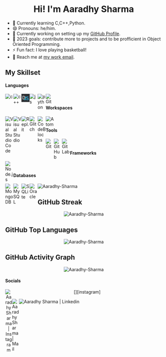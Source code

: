 <h1 align="center"> Hi! I'm Aaradhy Sharma </h1>   


- 🔭 Currently learning C,C++,Python.  <br>
- 😄 Pronouns: he/him. <br>
- 🌱 Currently working on setting up my [GitHub Profile](githubprofile). <br>
- 🎯 2023 goals: contribute more to projects and to be profficient in Object Oriented Programming. <br>
- ⚡ Fun fact: I love playing basketball! <br>
- 💬 Reach me at [my work email](mail). <br>
</a>

<h2> My Skillset </h2>

<h4> Languages </h4>

<span>

<img align="left" alt="c" width="26px" src="https://i.imgur.com/loWAHjB.png" />
<img align="left" alt="c++" width="26px" src="https://i.imgur.com/YMXeZ6b.png" /> 
<img align="left" alt="discord.js" width="26px" src="https://raw.githubusercontent.com/github/explore/888aa7196bdda1de09e848148fc5929ccfe49ab6/topics/discord-js/discord-js.png" />
<img align="left" alt="js" width="26px" src="https://i.imgur.com/3u1wzwE.png" /> 
<img align="left" alt="python" width="26px" src="https://i.imgur.com/C71VspT.png" />
<img align="left" alt="Git" width="26px" src="https://i.imgur.com/1Q2Z1Zu.png" /> </br>
</span>

<h4> Workspaces </h4>

<span>
<img align="left" alt="Visual Studio Code" width="26px" src="https://cdn.jsdelivr.net/npm/simple-icons@3.13.0/icons/visualstudiocode.svg" />
<img align="left" alt="Visual Studio" width="26px" src="https://cdn.jsdelivr.net/npm/simple-icons@3.13.0/icons/visualstudio.svg" />
<img align="left" alt="Repl.it" width="26px" src="https://replit.com/cdn-cgi/image/quality=80,metadata=copyright,format=auto/https://storage.googleapis.com/replit/images/1612455792786_a4734eaea0a6a46c8a4507f113d01229.png" />
<img align="left" alt="Glitch" width="26px" src="https://logos-world.net/wp-content/uploads/2021/03/Glitch-Logo.png" />
<img align="left" alt="CodeBlocks" width="26px" src="https://jetsonhacks.com/wp-content/uploads/2016/01/codeblocks2.png" />
<img align="left" alt="Atom" width="26px" src="https://seeklogo.com/images/A/atom-logo-19BD90FF87-seeklogo.com.png"><br />
</span>

<h4> Tools </h4>

<span>
<img align="left" alt="Git" width="26px" src="https://cdn.jsdelivr.net/npm/simple-icons@3.13.0/icons/git.svg" />
<img align="left" alt="GitHub" width="26px" src="https://cdn.jsdelivr.net/npm/simple-icons@3.13.0/icons/github.svg" />
<img align="left" alt="GitLab" width="26px" src="https://cdn.jsdelivr.net/npm/simple-icons@3.13.0/icons/gitlab.svg" /></br>
</span>

<h4> Frameworks </h4>

<span>


<img align="left" alt="Node.js" width="26px" src="https://cdn.jsdelivr.net/npm/simple-icons@3.13.0/icons/node-dot-js.svg" />


</br>
</span>

<h4> Databases </h4>

<span>

<img align="left" alt="MongoDB" width="26px" src="https://cdn.jsdelivr.net/npm/simple-icons@3.13.0/icons/mongodb.svg" />
<img align="left" alt="MySQL" width="26px" src="https://cdn.jsdelivr.net/npm/simple-icons@3.13.0/icons/mysql.svg" />
<img align="left" alt="SQLite" width="26px" src="https://cdn.jsdelivr.net/npm/simple-icons@3.13.0/icons/sqlite.svg" />
<img align="left" alt="Oracle" width="26px" src="https://cdn.jsdelivr.net/npm/simple-icons@3.13.0/icons/oracle.svg />
</br>
</span>


<h2>  GitHub Stats </h2>

<p align="center">
  <img src="https://github-readme-stats.vercel.app/api?username=Aaradhy-Sharma&show_icons=true&theme=radical" alt="Aaradhy-Sharma" />
</p>

<h2>  GitHub Streak </h2>

<p align="center">
  <img src="https://github-readme-streak-stats.herokuapp.com/?user=Aaradhy-Sharma&theme=radical" alt="Aaradhy-Sharma" />
</p>

<h2>  GitHub Top Languages </h2>

<p align="center">
  <img src="https://github-readme-stats.vercel.app/api/top-langs/?username=Aaradhy-Sharma&theme=radical" alt="Aaradhy-Sharma" />

</p>

<h2>  GitHub Activity Graph </h2>


<p align="center">
  <img src="https://activity-graph.herokuapp.com/graph?username=Aaradhy-Sharma&theme=redical" alt="Aaradhy-Sharma" />
</p>


<h4>  Socials </h4>

<p align="center">
[<img align="left" alt="Aaradhy Sharma | Instagram" width = "22px" src = "https://camo.githubusercontent.com/c9dacf0f25a1489fdbc6c0d2b41cda58b77fa210a13a886d6f99e027adfbd358/68747470733a2f2f6564656e742e6769746875622e696f2f537570657254696e7949636f6e732f696d616765732f7376672f696e7374616772616d2e737667" />][instagram]

[<img align="left" alt="Aaradhy Sharma | Mail" width = "22px" src = "https://upload.wikimedia.org/wikipedia/commons/4/4e/Mail_%28iOS%29.svg" />][mail]
[<img align="left" alt="Aaradhy Sharma | Linkedin"  src = "https://img.shields.io/badge/LinkedIn-0077B5?style=for-the-badge&logo=linkedin&logoColor=white" />][linkedin]
</br>
</p>



[mail]: mailto:as783@snu.edu.in
[instagram]: https://instagram.com/ig_shadical_yt
[githubprofile]: https://github.com/Aaradhy-Sharma
[linkedin]: https://www.linkedin.com/in/aaradhy-sharma-b41b32242/

